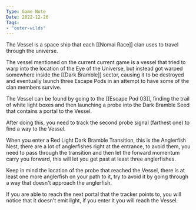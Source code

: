 ```yaml
---
Type: Game Note
Date: 2022-12-26
Tags:
- "outer-wilds"
---
```

The Vessel is a space ship that each [[Nomai Race]] clan uses to travel through the universe.

The vessel mentioned on the current current game is a vessel that tried to warp into the location of the Eye of the Universe, but instead got warped somewhere inside the [[Dark Bramble]] sector, causing it to be destroyed and eventually launch three Escape Pods in an attempt to have some of the clan members survive.

The Vessel can be found by going to the [[Escape Pod 03]], finding the trail of white light boxes and then launching a probe into the Dark Bramble Seed that contains a portal to the Vessel.

After doing this, you need to track the second probe signal (farthest one) to find a way to the Vessel.

When you enter a Red Light Dark Bramble Transition, this is the Anglerfish Nest, there are a lot of anglerfishes right at the entrance, to avoid them, you need to pass through the transition and then let the forward momentum carry you forward, this will let you get past at least three anglerfishes.

Keep in mind the location of the probe that reached the Vessel, there is at least one more anglerfish on your path to it, try to avoid it by going through a way that doesn't approach the anglerfish.

If you are able to reach the next portal that the tracker points to, you will notice that it doesn't emit light, if you enter it you will reach the Vessel.

